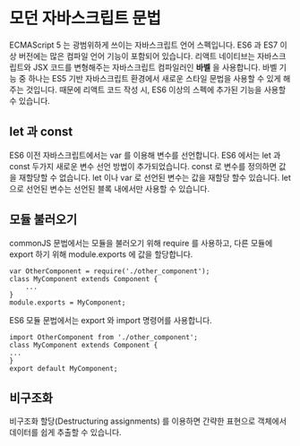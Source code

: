 # 모던 자바스크립트 문법

ECMAScript 5 는 광범위하게 쓰이는 자바스크립트 언어 스펙입니다. ES6 과 ES7 이상 버전에는 많은 컴파일 언어 기능이 포함되어 있습니다. 리액트 네이티브는 자바스크립트와 JSX 코드를 변형해주는 자바스크립트 컴파일러인 **바벨** 을 사용합니다. 바벨 기능 중 하나는 ES5 기반 자바스크립트 환경에서 새로운 스타일 문법을 사용할 수 있게 해주는 것입니다. 
때문에  리액트 코드 작성 시, ES6 이상의 스펙에 추가된 기능을 사용할 수 있습니다. 

## let 과 const
ES6 이전 자바스크립트에서는 var 를 이용해 변수를 선언합니다. ES6 에서는 let 과 const 두가지 새로운 변수 선언 방법이 추가되었습니다. const 로 변수를 정의하면 값을 재할당할 수 없습니다. 
let 이나 var 로 선언된 변수는 값을 재할당 할수 있습니다. let 으로 선언된 변수는 선언된 블록 내에서만 사용할 수 있습니다. 

## 모듈 불러오기
commonJS 문법에서는 모듈을 불러오기 위해 require 를 사용하고, 다른 모듈에 export 하기 위해 module.exports 에 값을 할당합니다.
```
var OtherComponent = require('./other_component');
class MyComponent extends Component {
	...
}
module.exports = MyComponent;
```

ES6 모듈 문법에서는 export 와 import 명령어를 사용합니다. 

```
import OtherComponent from './other_component';
class MyComponent extends Component {
...
}
export default MyComponent;
```

## 비구조화
비구조화 할당(Destructuring assignments) 를 이용하면 간략한 표현으로 객체에서 데이터를 쉽게 추출할 수 있습니다. 
<!--stackedit_data:
eyJoaXN0b3J5IjpbMTU2NjE1ODk4Nl19
-->
